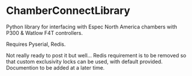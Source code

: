 # ChamberConnectLibrary
Python library for interfacing with Espec North America chambers with P300 &amp; Watlow F4T controllers.

Requires Pyserial, Redis.

Not really ready to post it but well...
Redis requirement is to be removed so that custom exclusivity locks can be used, with default provided.
Documention to be added at a later time.